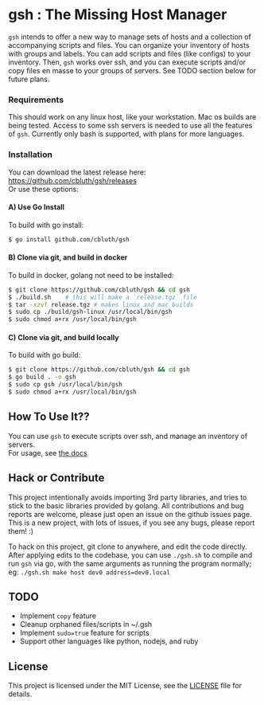 # gsh : The Missing Host Manager

`gsh` intends to offer a new way to manage sets of hosts and a collection of accompanying scripts and files.
You can organize your inventory of hosts with groups and labels. You can add scripts and files (like configs) to your inventory. Then, `gsh` works over ssh, and you can execute scripts and/or copy files en masse to your groups of servers.
See TODO section below for future plans.

### Requirements

This should work on any linux host, like your workstation. Mac os builds are being tested.
Access to some ssh servers is needed to use all the features of `gsh`. Currently only bash is supported, with plans for more languages.

### Installation
You can download the latest release here: https://github.com/cbluth/gsh/releases <br />
Or use these options:

#### A) Use Go Install
To build with go install:
```bash
$ go install github.com/cbluth/gsh
```

#### B) Clone via git, and build in docker

To build in docker, golang not need to be installed:
```bash
$ git clone https://github.com/cbluth/gsh && cd gsh
$ ./build.sh    # this will make a `release.tgz` file
$ tar -xzvf release.tgz # makes linux and mac builds
$ sudo cp ./build/gsh-linux /usr/local/bin/gsh
$ sudo chmod a+rx /usr/local/bin/gsh
```

#### C) Clone via git, and build locally


To build with go build:
```bash
$ git clone https://github.com/cbluth/gsh && cd gsh
$ go build . -o gsh
$ sudo cp gsh /usr/local/bin/gsh
$ sudo chmod a+rx /usr/local/bin/gsh
```

## How To Use It??

You can use `gsh` to execute scripts over ssh, and manage an inventory of servers.<br />
For usage, see [the docs](docs/)

## Hack or Contribute
This project intentionally avoids importing 3rd party libraries, and tries to stick to the basic libraries provided by golang.
All contributions and bug reports are welcome, please just open an issue on the github issues page.
This is a new project, with lots of issues, if you see any bugs, please report them! :)

To hack on this project, git clone to anywhere, and edit the code directly.
After applying edits to the codebase, you can use `./gsh.sh` to compile and run `gsh` via go, with the same arguments as running the program normally; eg: `./gsh.sh make host dev0 address=dev0.local`

## TODO
- Implement `copy` feature
- Cleanup orphaned files/scripts in ~/.gsh
- Implement `sudo=true` feature for scripts
- Support other languages like python, nodejs, and ruby

## License

This project is licensed under the MIT License, see the [LICENSE](LICENSE) file for details.
